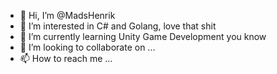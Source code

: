 - 👋 Hi, I’m @MadsHenrik
- 👀 I’m interested in C# and Golang, love that shit
- 🌱 I’m currently learning Unity Game Development you know
- 💞️ I’m looking to collaborate on ...
- 📫 How to reach me ...

<!---
MadsHenrik/MadsHenrik is a ✨ special ✨ repository because its `README.md` (this file) appears on your GitHub profile.
You can click the Preview link to take a look at your changes.
--->
